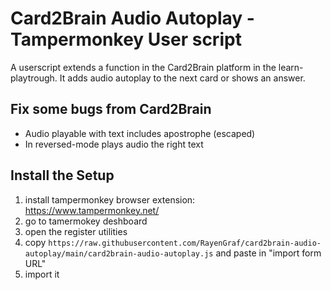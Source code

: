 # Card2Brain Audio Autoplay - Tampermonkey User script 
A userscript extends a function in the Card2Brain platform in the learn-playtrough. It adds audio autoplay to the next card or shows an answer.

## Fix some bugs from Card2Brain
- Audio playable with text includes apostrophe (escaped)
- In reversed-mode plays audio the right text

## Install the Setup
1. install tampermonkey browser extension: https://www.tampermonkey.net/
2. go to tamermokey deshboard
3. open the register utilities
4. copy `https://raw.githubusercontent.com/RayenGraf/card2brain-audio-autoplay/main/card2brain-audio-autoplay.js` and paste in "import form URL"
5. import it 
